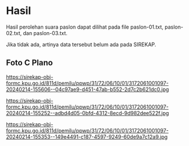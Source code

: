 # Hasil

Hasil perolehan suara paslon dapat dilihat pada file paslon-01.txt, paslon-02.txt, dan paslon-03.txt.

Jika tidak ada, artinya data tersebut belum ada pada SIREKAP.

## Foto C Plano

https://sirekap-obj-formc.kpu.go.id/811d/pemilu/ppwp/31/72/06/10/01/3172061001097-20240214-155606--04c97ae9-d451-47ab-b552-2d7c2b621dc0.jpg

https://sirekap-obj-formc.kpu.go.id/811d/pemilu/ppwp/31/72/06/10/01/3172061001097-20240214-155252--adbd4d05-0bfd-4312-8ecd-9d982dee522f.jpg

https://sirekap-obj-formc.kpu.go.id/811d/pemilu/ppwp/31/72/06/10/01/3172061001097-20240214-155353--149e4491-c187-4597-9249-60de9a7c12a9.jpg
